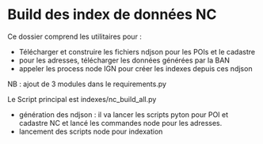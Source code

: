# Build des index de données NC

Ce dossier comprend les utilitaires pour :
- Télécharger et construire les fichiers ndjson pour les POIs et le cadastre
- pour les adresses, télécharger les données générées par la BAN
- appeler les process node IGN pour créer les indexes depuis ces ndjson

NB : ajout de 3 modules dans le requirements.py

Le Script principal est indexes/nc_build_all.py
- génération des ndjson : il va lancer les scripts pyton pour POI et cadastre NC et lancé les commandes node pour les adresses.
- lancement des scripts node pour indexation